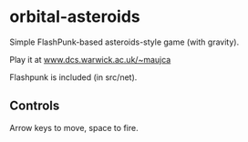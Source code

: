 orbital-asteroids
=================

Simple FlashPunk-based asteroids-style game (with gravity).

Play it at www.dcs.warwick.ac.uk/~maujca

Flashpunk is included (in src/net).

Controls
-------

Arrow keys to move, space to fire.


